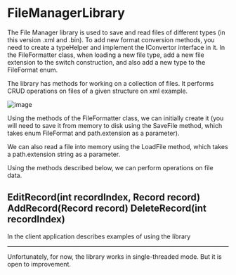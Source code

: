 # FileManagerLibrary

The File Manager library is used to save and read files of different types (in this version .xml and .bin).
To add new format conversion methods, you need to create a typeHelper and implement the IConvertor interface in it.
In the FileFormatter class, when loading a new file type, add a new file extension to the switch construction, and also add a new type to the FileFormat enum.

The library has methods for working on a collection of files. It performs CRUD operations on files of a given structure on xml example.

![image](https://github.com/um3neko/FileManagerLibrary/assets/63252297/0c999e46-845c-41a7-8ff1-074953e7493b)

Using the methods of the FileFormatter class, we can initially create it (you will need to save it from memory to disk using the SaveFile method, which takes enum FileFormat and path.extension as a parameter).

We can also read a file into memory using the LoadFile method, which takes a path.extension string as a parameter.

Using the methods described below, we can perform operations on file data.

EditRecord(int recordIndex, Record record)
AddRecord(Record record)
DeleteRecord(int recordIndex)
------------------------------------------

In the client application describes examples of using the library

------------------------------------------
Unfortunately, for now, the library works in single-threaded mode.
But it is open to improvement.
